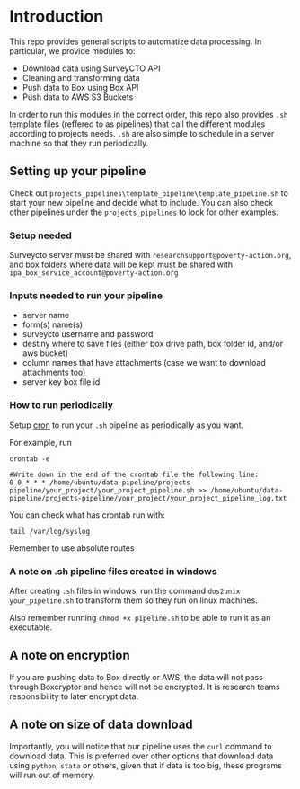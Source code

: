 # Introduction

This repo provides general scripts to automatize data processing. In particular, we provide modules to:

* Download data using SurveyCTO API
* Cleaning and transforming data
* Push data to Box using Box API
* Push data to AWS S3 Buckets

In order to run this modules in the correct order, this repo also provides `.sh` template files (reffered to as pipelines) that call the different modules according to projects needs. `.sh` are also simple to schedule in a server machine so that they run periodically.

## Setting up your pipeline

Check out `projects_pipelines\template_pipeline\template_pipeline.sh` to start your new pipeline and decide what to include. You can also check other pipelines under the `projects_pipelines` to look for other examples.

### Setup needed

Surveycto server must be shared with `researchsupport@poverty-action.org`, and box folders where data will be kept must be shared with `ipa_box_service_account@poverty-action.org`

### Inputs needed to run your pipeline

* server name
* form(s) name(s)
* surveycto username and password
* destiny where to save files (either box drive path, box folder id, and/or aws bucket)
* column names that have attachments (case we want to download attachments too)
* server key box file id

### How to run periodically

Setup [cron](https://opensource.com/article/17/11/how-use-cron-linux) to run your `.sh` pipeline as periodically as you want.

For example, run

```
crontab -e

#Write down in the end of the crontab file the following line:
0 0 * * * /home/ubuntu/data-pipeline/projects-pipeline/your_project/your_project_pipeline.sh >> /home/ubuntu/data-pipeline/projects-pipeline/your_project/your_project_pipeline_log.txt
```
You can check what has crontab run with:
```
tail /var/log/syslog
```
Remember to use absolute routes

### A note on .sh pipeline files created in windows

After creating `.sh` files in windows, run the command `dos2unix your_pipeline.sh` to transform them so they run on linux machines.

Also remember running `chmod +x pipeline.sh` to be able to run it as an executable.

## A note on encryption

If you are pushing data to Box directly or AWS, the data will not pass through Boxcryptor and hence will not be encrypted. It is research teams responsibility to later encrypt data.

## A note on size of data download

Importantly, you will notice that our pipeline uses the `curl` command to download data. This is preferred over other options that download data using `python`, `stata` or others, given that if data is too big, these programs will run out of memory.




<!-- # Setting up Lightsail VM

An alternative is to set up pipelines that download data directly to boxcryptor folders. For that, you might want to set up a Lightsail VM. More on ## Lightsail section

1. Launch AWS Lightsail VM
2. Install boxcryptor

Invoke-WebRequest -Uri https://www.boxcryptor.com/l/download-windows -OutFile Boxcryptor.msi

3. Install box drive

Invoke-WebRequest -Uri https://e3.boxcdn.net/box-installers/desktop/releases/win/Box-x64.msi -OutFile Box-x64.msi

4. Install python

Invoke-WebRequest -Uri https://www.python.org/ftp/python/3.9.4/python-3.9.4-amd64.exe -OutFile python-3.9.4-amd64.exe

5. Install git

Invoke-WebRequest -Uri https://github.com/git-for-windows/git/releases/download/v2.31.1.windows.1/Git-2.31.1-64-bit.exe -OutFile Git-2.31.1-64-bit.exe

6. Clone this repo

git clone https://github.com/PovertyAction/surveycto_data_download.git

7. Install dependencies (requirements.txt) -->
